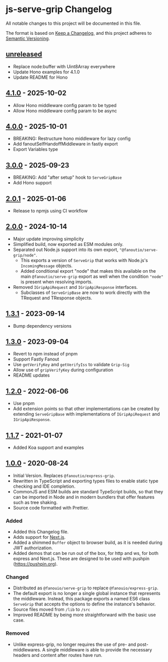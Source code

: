 # js-serve-grip Changelog

All notable changes to this project will be documented in this file.

The format is based on [Keep a Changelog](https://keepachangelog.com/en/1.0.0/),
and this project adheres to [Semantic Versioning](https://semver.org/spec/v2.0.0.html).

## [unreleased]

- Replace node:buffer with Uint8Array everywhere
- Update Hono examples for 4.1.0
- Update README for Hono

## [4.1.0] - 2025-10-02

- Allow Hono middleware config param to be typed
- Allow Hono middleware config param to be async

## [4.0.0] - 2025-10-01

- BREAKING: Restructure hono middleware for lazy config
- Add fanoutSelfHandoffMiddleware in fastly export
- Export Variables type

## [3.0.0] - 2025-09-23

- BREAKING: Add "after setup" hook to `ServeGripBase`
- Add Hono support

## [2.0.1] - 2025-01-06

- Release to npmjs using CI workflow

## [2.0.0] - 2024-10-14

- Major update improving simplicity
- Simplified build, now exported as ESM modules only.
- Separated out Node.js support into its own export, `"@fanoutio/serve-grip/node"`.
  - This exports a version of `ServeGrip` that works with Node.js's `IncomingMessage` objects.
  - Added conditional export "node" that makes this available on the main `@fanoutio/serve-grip`
    export as well when the condition `"node"` is present when resolving imports.
- Removed `IGripApiRequest` and `IGripApiResponse` interfaces.
  - Subclasses of `ServeGripBase` are now to work directly with the TRequest and TResponse objects.

## [1.3.1] - 2023-09-14
- Bump dependency versions

## [1.3.0] - 2023-09-04
- Revert to npm instead of pnpm
- Support Fastly Fanout
- Use `getVerifyKey` and `getVerifyIss` to validate `Grip-Sig`
- Allow use of `gripVerifyKey` during configuration
- README updates

## [1.2.0] - 2022-06-06
- Use pnpm
- Add extension points so that other implementations can be created by extending `ServeGripBase` with implementations of `IGripApiRequest` and `IGripApiResponse`.

## [1.1.7] - 2021-01-07
- Added Koa support and examples

## [1.0.0] - 2020-08-24
- Initial Version.  Replaces `@fanoutio/express-grip`.
- Rewritten in TypeScript and exporting types files to enable static type checking and
  IDE completion. 
- CommonJS and ESM builds are standard TypeScript builds, so that they can be imported in
  Node and in modern bundlers that offer features such as tree shaking.
- Source code formatted with Prettier. 

### Added
- Added this Changelog file.
- Adds support for [Next.js](https://nextjs.org/).
- Added a shimmed `Buffer` object to browser build, as it is needed during JWT authorization.
- Added demos that can be run out of the box, for http and ws, for both express and Next.js.
  These are designed to be used with pushpin (https://pushpin.org).

### Changed
- Distributed as `@fanouio/serve-grip` to replace `@fanouio/express-grip`.
- The default export is no longer a single global instance that represents the middleware.
  Instead, this package exports a named ES6 class `ServeGrip` that accepts the options to
  define the instance's behavior.
- Source files moved from `/lib` to `/src`
- Improved README by being more straightforward with the basic use case.

### Removed
- Unlike express-grip, no longer requires the use of pre- and post- middlewares.  A single
  middleware is able to provide the necessary headers and content after routes have run.

[unreleased]: https://github.com/fanout/js-serve-grip/compare/v4.1.0...HEAD
[4.1.0]: https://github.com/fanout/js-serve-grip/compare/v4.0.0...v4.1.0
[4.0.0]: https://github.com/fanout/js-serve-grip/compare/v3.0.0...v4.0.0
[3.0.0]: https://github.com/fanout/js-serve-grip/compare/v2.0.1...v3.0.0
[2.0.1]: https://github.com/fanout/js-serve-grip/compare/v2.0.0...v2.0.1
[2.0.0]: https://github.com/fanout/js-serve-grip/compare/v1.3.1...v2.0.0
[1.3.1]: https://github.com/fanout/js-serve-grip/compare/v1.3.0...v1.3.1
[1.3.0]: https://github.com/fanout/js-serve-grip/compare/v1.2.0...v1.3.0
[1.2.0]: https://github.com/fanout/js-serve-grip/compare/v1.1.7...v1.2.0
[1.1.7]: https://github.com/fanout/js-serve-grip/compare/v1.0.0...v1.1.7
[1.0.0]: https://github.com/fanout/js-serve-grip/releases/tag/v1.0.0
